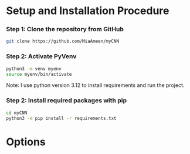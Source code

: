 # Setup and Installation Procedure

### Step 1: Clone the repository from GitHub
```bash
git clone https://github.com/MiaAmeen/myCNN
```

### Step 2: Activate PyVenv
```bash
python3 -m venv myenv
source myenv/bin/activate
```
Note: I use python version 3.12 to install requirements and run the project.

### Step 2: Install required packages with pip
```bash
cd myCNN
python3 -m pip install -r requirements.txt
```

# Options

